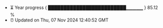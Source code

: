 - ⏳ Year progress { █████████████████████████▁▁▁▁▁ } 85.12 %
- ⏰ Updated on Thu, 07 Nov 2024 12:40:52 GMT

